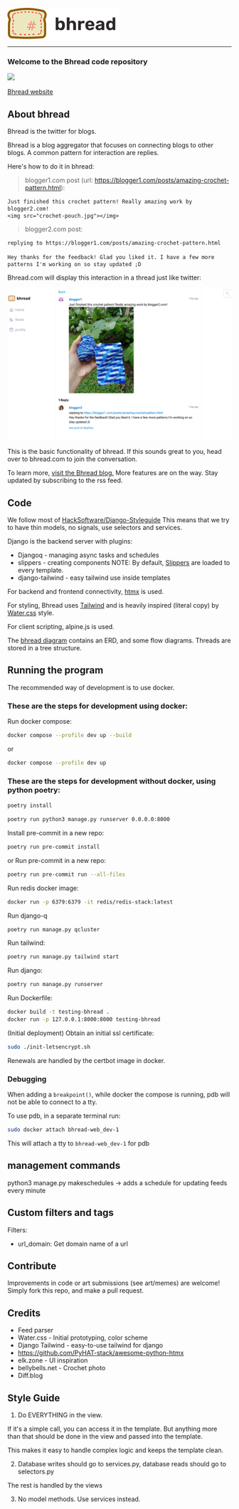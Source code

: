 ![logo](img/logo.svg)

---

### Welcome to the Bhread code repository

![](https://img.shields.io/badge/code%20style-black-black)

[Bhread website](https://bhread.com)
## About bhread

Bhread is the twitter for blogs.

Bhread is a blog aggregator that focuses on connecting blogs to other blogs.
A common pattern for interaction are replies.

Here's how to do it in bhread:

> blogger1.com post (url: https://blogger1.com/posts/amazing-crochet-pattern.html):
```
Just finished this crochet pattern! Really amazing work by blogger2.com!
<img src="crochet-pouch.jpg"></img>
```

> blogger2.com post:
```
replying to https://blogger1.com/posts/amazing-crochet-pattern.html

Hey thanks for the feedback! Glad you liked it. I have a few more patterns I'm working on so stay updated ;D
```

Bhread.com will display this interaction in a thread just like twitter:

![README-bhread-convo-example-2](img/README-bhread-convo-example-2.png)

This is the basic functionality of bhread. If this sounds great to you, head over to bhread.com to join the conversation.

To learn more, [visit the Bhread blog.](https://blog.bhread.com)
More features are on the way. Stay updated by subscribing to the rss feed.


## Code

We follow most of [HackSoftware/Django-Styleguide](https://github.com/HackSoftware/Django-Styleguide)
This means that we try to have thin models, no signals, use selectors and services.

Django is the backend server with plugins:

- Djangoq - managing async tasks and schedules
- slippers - creating components NOTE: By default, [Slippers]() are loaded to every template.
- django-tailwind - easy tailwind use inside templates

For backend and frontend connectivity, [htmx](https://htmx.org) is used.

For styling, Bhread uses [Tailwind]() and is heavily inspired (literal copy) by
[Water.css](https://watercss.kognise.dev/) style.

For client scripting, alpine.js is used.

The [bhread diagram](./bhread.drawio) contains an ERD, and some flow diagrams.
Threads are stored in a tree structure.

## Running the program

The recommended way of development is to use docker.

### These are the steps for development using docker:

Run docker compose:
```sh
docker compose --profile dev up --build
```
or
```sh
docker compose --profile dev up
```


### These are the steps for development without docker, using python poetry:

```sh
poetry install
```

```sh
poetry run python3 manage.py runserver 0.0.0.0:8000
```

Install pre-commit in a new repo:

```sh
poetry run pre-commit install
```
or Run pre-commit in a new repo:
```sh
poetry run pre-commit run --all-files
```

Run redis docker image:

```sh
docker run -p 6379:6379 -it redis/redis-stack:latest
```

Run django-q
```sh
poetry run manage.py qcluster
```

Run tailwind:
```sh
poetry run manage.py tailwind start
```

Run django:
```sh
poetry run manage.py runserver
```

Run Dockerfile:
```sh
docker build -t testing-bhread .
docker run -p 127.0.0.1:8000:8000 testing-bhread
```

(Initial deployment)
Obtain an initial ssl certificate:

```sh
sudo ./init-letsencrypt.sh
```

Renewals are handled by the certbot image in docker.

### Debugging

When adding a `breakpoint()`, while docker the compose is running, pdb will not be able to connect to a tty.

To use pdb, in a separate terminal run:

```sh
sudo docker attach bhread-web_dev-1
```

This will attach a tty to `bhread-web_dev-1` for pdb

## management commands

python3 manage.py makeschedules -> adds a schedule for updating feeds every minute

## Custom filters and tags

Filters:

- url_domain: Get domain name of a url

## Contribute

Improvements in code or art submissions (see art/memes) are welcome!
Simply fork this repo, and make a pull request.


## Credits

- Feed parser
- Water.css - Initial prototyping, color scheme
- Django Tailwind - easy-to-use tailwind for django
- https://github.com/PyHAT-stack/awesome-python-htmx
- elk.zone - UI inspiration
- bellybells.net - Crochet photo
- Diff.blog

## Style Guide

1. Do EVERYTHING in the view.

If it's a simple call, you can access it in the template. But anything more than that should be done in the view and passed into the template.

This makes it easy to handle complex logic and keeps the template clean.

2. Database writes should go to services.py, database reads should go to selectors.py

The rest is handled by the views


3. No model methods. Use services instead.
